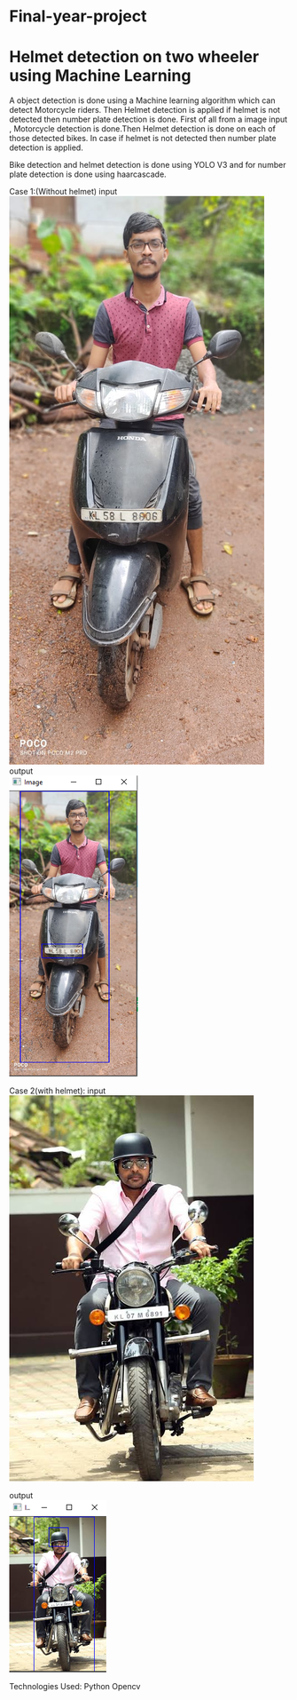 # Final-year-project
# Helmet detection on two wheeler using Machine Learning

A object detection is done using a Machine learning  algorithm which can detect Motorcycle riders. Then Helmet detection is applied if helmet is not detected then number plate detection is done.
First of all from a image input , Motorcycle detection is done.Then Helmet detection is done on each of those detected bikes. In case if helmet is not detected then number plate detection is applied.

Bike detection and helmet detection is done using YOLO V3 and for number plate detection is done using haarcascade.

Case 1:(Without helmet)
input <br/>
![alt tag](https://github.com/sharoothsp/Final-year-project/blob/main/images/go1.jpeg)
<br/>
output <br/>
![alt tag](https://github.com/sharoothsp/Final-year-project/blob/main/images/Capture2.PNG)

Case 2(with helmet):
input <br/>
![alt tag](https://github.com/sharoothsp/Final-year-project/blob/main/images/np4.jpeg)

output <br/>
![alt tag](https://github.com/sharoothsp/Final-year-project/blob/main/images/Capture3.PNG)

Technologies Used:
Python
Opencv

